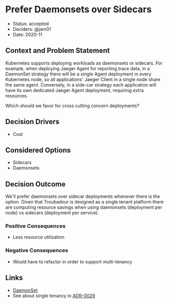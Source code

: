 # Prefer Daemonsets over Sidecars

* Status: accepted
* Deciders: @jam01
* Date: 2020-11

## Context and Problem Statement

Kubernetes supports deploying workloads as daemonsets or sidecars. For example, when deploying Jaeger Agent for reporting trace data, in a DaemonSet strategy there will be a single Agent deployment in every Kubernetes node, so all applications' Jaeger Client in a single node share the same agent. Conversely, in a side-car strategy each application will have its own dedicated Jaeger Agent deployment, requiring extra resources.

Which should we favor for cross cutting concern deployments?

## Decision Drivers <!-- optional -->

* Cost

## Considered Options

* Sidecars
* Daemonsets

## Decision Outcome

We'll prefer daemonsets over sidecar deployments whenever there is the option. Given that Troubadour is designed as a single tenant platform there are computing resource savings when using daemonsets (deployment per node) vs sidecars (deployment per service).

### Positive Consequences <!-- optional -->

* Less resource utilization

### Negative Consequences <!-- optional -->

* Would have to refactor in order to support multi-tenancy

## Links <!-- optional -->

* [DaemonSet](https://kubernetes.io/docs/concepts/workloads/controllers/daemonset/)
* See about single tenancy in [ADR-0029](0029-troubadour-as-a-single-tenant-platform.md)
